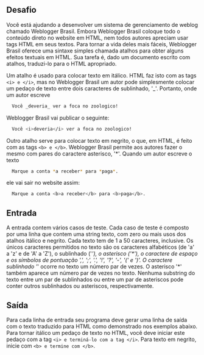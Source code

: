 ## Desafio

 Você está ajudando a desenvolver um sistema de gerenciamento de weblog
chamado Weblogger Brasil. Embora Weblogger Brasil coloque todo o conteúdo
direto no website em HTML, nem todos autores apreciam usar tags HTML em seus
textos. Para tornar a vida deles mais fáceis, Weblogger Brasil oferece uma
sintaxe simples chamada atalhos para obter alguns efeitos textuais em HTML.
Sua tarefa é, dado um documento escrito com atalhos, traduzi-lo para o HTML
apropriado.


Um atalho é usado para colocar texto em itálico. HTML faz isto com as tags ```<i>
e </i>```, mas no Weblogger Brasil um autor pode simplesmente colocar um pedaço de
texto entre dois caracteres de sublinhado, '_'. Portanto, onde um autor escreve

```bash
  Você _deveria_ ver a foca no zoologico!
```
                
Weblogger Brasil vai publicar o seguinte:

```bash
  Você <i>deveria</i> ver a foca no zoologico!
```
                
Outro atalho serve para colocar texto em negrito, o que, em HTML, é feito com
as tags ```<b> e </b>```. Weblogger Brasil permite aos autores fazer o mesmo com
pares do caractere asterisco, '*'. Quando um autor escreve o texto

```bash
  Marque a conta *a receber* para *paga*.
```
                
ele vai sair no website assim:

```bash
  Marque a conta <b>a receber</b> para <b>paga</b>.
```
 
## Entrada

A entrada contem vários casos de teste. Cada caso de teste é composto por uma
linha que contem uma string texto, com zero ou mais usos dos atalhos itálico e
negrito. Cada texto tem de 1 a 50 caracteres, inclusive. Os únicos caracteres
permitidos no texto são os caracteres alfabéticos (de 'a' a 'z' e de 'A' a 'Z'),
o sublinhado ('_'), o asterisco ('*'), o caractere de espaço e os símbolos de
pontuação ',', ';', '.', '!', '?', '-', '(' e ')'. O caractere sublinhado '_'
ocorre no texto um número par de vezes. O asterisco '*' também aparece um
número par de vezes no texto. Nenhuma substring do texto entre um par de
sublinhados ou entre um par de asteriscos pode conter outros sublinhados ou
asteriscos, respectivamente.


## Saída

Para cada linha de entrada seu programa deve gerar uma linha de saída com o
texto traduzido para HTML como demonstrado nos exemplos abaixo. Para tornar
itálico um pedaço de texto no HTML, você deve iniciar este pedaço com a tag
```<i> e terminá-lo com a tag </i>```. Para texto em negrito, inicie com ```<b> e
termine com </b>```.

